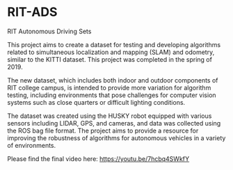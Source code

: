 # RIT-ADS
RIT Autonomous Driving Sets

This project aims to create a dataset for testing and developing algorithms related to simultaneous localization and mapping (SLAM) and odometry, similar to the KITTI dataset. This project was completed in the spring of 2019.
 
The new dataset, which includes both indoor and outdoor components of RIT college campus, is intended to provide more variation for algorithm testing, including environments that pose challenges for computer vision systems such as close quarters or difficult lighting conditions. 
 
The dataset was created using the HUSKY robot equipped with various sensors including LIDAR, GPS, and cameras, and data was collected using the ROS bag file format. The project aims to provide a resource for improving the robustness of algorithms for autonomous vehicles in a variety of environments.

Please find the final video here: https://youtu.be/7hcbq4SWkfY